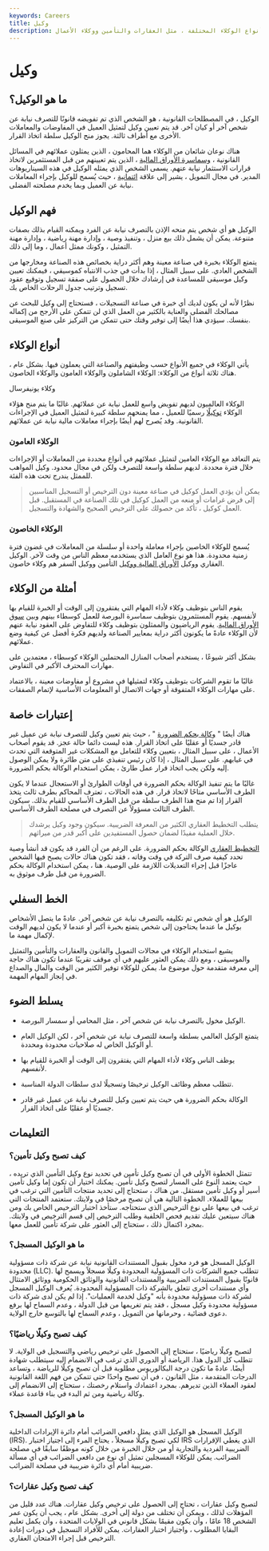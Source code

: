 ```yaml
---
keywords: Careers
title: وكيل
description: الوكيل هو شخص مخول للتصرف نيابة عن شخص آخر. اقرأ عن أنواع الوكلاء المختلفة ، مثل العقارات والتأمين ووكلاء الأعمال.
---
```


# وكيل
## ما هو الوكيل؟

الوكيل ، في المصطلحات القانونية ، هو الشخص الذي تم تفويضه قانونًا للتصرف نيابة عن شخص آخر أو كيان آخر. قد يتم تعيين وكيل لتمثيل العميل في المفاوضات والمعاملات الأخرى مع أطراف ثالثة. يجوز منح الوكيل سلطة اتخاذ القرار.

هناك نوعان شائعان من الوكلاء هما المحامون ، الذين يمثلون عملائهم في المسائل القانونية ، [وسماسرة الأوراق المالية](/broker-dealer) ، الذين يتم تعيينهم من قبل المستثمرين لاتخاذ قرارات الاستثمار نيابة عنهم. يسمى الشخص الذي يمثله الوكيل في هذه السيناريوهات المدير. في مجال التمويل ، يشير إلى علاقة [ائتمانية](/fiduciary) ، حيث يُسمح للوكيل بإجراء المعاملات نيابة عن العميل وبما يخدم مصلحته الفضلى.

## فهم الوكيل

الوكيل هو أي شخص يتم منحه الإذن بالتصرف نيابة عن الفرد ويمكنه القيام بذلك بصفات متنوعة. يمكن أن يشمل ذلك بيع منزل ، وتنفيذ وصية ، وإدارة مهنة رياضية ، وإدارة مهنة التمثيل ، وكونك ممثل أعمال ، وما إلى ذلك.

يتمتع الوكلاء بخبرة في صناعة معينة وهم أكثر دراية بخصائص هذه الصناعة ومخارجها من الشخص العادي. على سبيل المثال ، إذا بدأت في جذب الانتباه كموسيقي ، فيمكنك تعيين وكيل موسيقى للمساعدة في إرشادك خلال الحصول على صفقة تسجيل وتوقيع عقود تسجيل وترتيب جدول الرحلات الخاص بك.

نظرًا لأنه لن يكون لديك أي خبرة في صناعة التسجيلات ، فستحتاج إلى وكيل للبحث عن مصالحك الفضلى والعناية بالكثير من العمل الذي لن تتمكن على الأرجح من إكماله بنفسك. سيؤدي هذا أيضًا إلى توفير وقتك حتى تتمكن من التركيز على صنع الموسيقى.

## أنواع الوكلاء

يأتي الوكلاء في جميع الأنواع حسب وظيفتهم والصناعة التي يعملون فيها. بشكل عام ، هناك ثلاثة أنواع من الوكلاء: الوكلاء الشاملون والوكلاء العامون والوكلاء الخاصون.

وكلاء يونيفرسال

الوكلاء العالميون لديهم تفويض واسع للعمل نيابة عن عملائهم. غالبًا ما يتم منح هؤلاء الوكلاء [توكيلًا](/powerofattorney) رسميًا للعميل ، مما يمنحهم سلطة كبيرة لتمثيل العميل في الإجراءات القانونية. وقد يُصرح لهم أيضًا بإجراء معاملات مالية نيابة عن عملائهم.

### الوكلاء العامون

يتم التعاقد مع الوكلاء العامين لتمثيل عملائهم في أنواع محددة من المعاملات أو الإجراءات خلال فترة محددة. لديهم سلطة واسعة للتصرف ولكن في مجال محدود. وكيل المواهب للممثل يندرج تحت هذه الفئة.

> يمكن أن يؤدي العمل كوكيل في صناعة معينة دون الترخيص أو التسجيل المناسبين إلى فرض غرامات أو منعه من العمل كوكيل في تلك الصناعة في المستقبل. قبل العمل كوكيل ، تأكد من حصولك على الترخيص الصحيح والشهادة والتسجيل.

>

### الوكلاء الخاصون

يُسمح للوكلاء الخاصين بإجراء معاملة واحدة أو سلسلة من المعاملات في غضون فترة زمنية محدودة. هذا هو نوع العامل الذي يستخدمه معظم الناس من وقت لآخر. الوكيل العقاري ووكيل [الأوراق المالية ووكيل](/series66) التأمين ووكيل السفر هم وكلاء خاصون.

## أمثلة من الوكلاء

يقوم الناس بتوظيف وكلاء لأداء المهام التي يفتقرون إلى الوقت أو الخبرة للقيام بها لأنفسهم. يقوم المستثمرون بتوظيف سماسرة البورصة للعمل كوسطاء بينهم وبين [سوق الأوراق المالية](/stockmarket). يقوم الرياضيون والممثلون بتوظيف وكلاء للتفاوض على العقود نيابة عنهم لأن الوكلاء عادةً ما يكونون أكثر دراية بمعايير الصناعة ولديهم فكرة أفضل عن كيفية وضع عملائهم.

بشكل أكثر شيوعًا ، يستخدم أصحاب المنازل المحتملين الوكلاء كوسطاء ، معتمدين على مهارات المحترف الأكبر في التفاوض.

غالبًا ما تقوم الشركات بتوظيف وكلاء لتمثيلها في مشروع أو مفاوضات معينة ، بالاعتماد على مهارات الوكلاء المتفوقة أو جهات الاتصال أو المعلومات الأساسية لإتمام الصفقات.

## إعتبارات خاصة

هناك أيضًا " [وكالة بحكم الضرورة](/agency-by-necessity) " ، حيث يتم تعيين وكيل للتصرف نيابة عن عميل غير قادر جسديًا أو عقليًا على اتخاذ القرار. هذه ليست دائما حالة عجز. قد يقوم أصحاب الأعمال ، على سبيل المثال ، بتعيين وكلاء للتعامل مع المشكلات غير المتوقعة التي تحدث في غيابهم. على سبيل المثال ، إذا كان رئيس تنفيذي على متن طائرة ولا يمكن الوصول إليه ولكن يجب اتخاذ قرار عمل طارئ ، يمكن استخدام الوكالة بحكم الضرورة.

غالبًا ما يتم تنفيذ الوكالة بحكم الضرورة في أوقات الطوارئ أو الاستعجال عندما لا يكون الطرف الأساسي متاحًا لاتخاذ قرار. في هذه الحالات ، تعترف المحاكم بطرف ثالث يتخذ القرار إذا تم منح هذا الطرف سلطة من قبل الطرف الأساسي للقيام بذلك. سيكون الطرف الثالث مسؤولاً عن التصرف في مصلحة الطرف الأساسي.

> يتطلب التخطيط العقاري الكثير من المعرفة الضريبية. سيكون وجود وكيل يرشدك خلال العملية مفيدًا لضمان حصول المستفيدين على أكبر قدر من ميراثهم.

>

[التخطيط العقاري](/estateplanning) الوكالة بحكم الضرورة. على الرغم من أن الفرد قد يكون قد أنشأ وصية تحدد كيفية صرف التركة في وقت وفاته ، فقد تكون هناك حالات يصبح فيها الشخص عاجزًا قبل إجراء التعديلات اللازمة على الوصية. هنا ، يمكن استخدام الوكالة بحكم الضرورة من قبل طرف موثوق به.

## الخط السفلي

الوكيل هو أي شخص تم تكليفه بالتصرف نيابة عن شخص آخر. عادةً ما يتصل الأشخاص بوكيل ما عندما يحتاجون إلى شخص يتمتع بخبرة أكبر أو عندما لا يكون لديهم الوقت لإكمال مهمة ما.

يشيع استخدام الوكلاء في مجالات التمويل والقانون والعقارات والتأمين والتمثيل والموسيقى ، ومع ذلك يمكن العثور عليهم في أي موقف تقريبًا عندما تكون هناك حاجة إلى معرفة متقدمة حول موضوع ما. يمكن للوكلاء توفير الكثير من الوقت والمال والصداع في إنجاز المهام المهمة.

## يسلط الضوء

- الوكيل مخول بالتصرف نيابة عن شخص آخر ، مثل المحامي أو سمسار البورصة.

- يتمتع الوكيل العالمي بسلطة واسعة للتصرف نيابة عن شخص آخر ، لكن الوكيل العام أو الوكيل الخاص له صلاحيات محدودة ومحددة.

- يوظف الناس وكلاء لأداء المهام التي يفتقرون إلى الوقت أو الخبرة للقيام بها لأنفسهم.

- تتطلب معظم وظائف الوكيل ترخيصًا وتسجيلًا لدى سلطات الدولة المناسبة.

- الوكالة بحكم الضرورة هي حيث يتم تعيين وكيل للتصرف نيابة عن عميل غير قادر جسديًا أو عقليًا على اتخاذ القرار.

## التعليمات

### كيف تصبح وكيل تأمين؟

تتمثل الخطوة الأولى في أن تصبح وكيل تأمين في تحديد نوع وكيل التأمين الذي تريده ، حيث يعتمد النوع على المسار لتصبح وكيل تأمين. يمكنك اختيار أن تكون إما وكيل تأمين أسير أو وكيل تأمين مستقل. من هناك ، ستحتاج إلى تحديد منتجات التأمين التي ترغب في بيعها للعملاء. الخطوة التالية هي أن تصبح مرخصًا في ولايتك. ستعتمد المنتجات التي ترغب في بيعها على نوع الترخيص الذي ستحتاجه. ستأخذ اختبار الترخيص الخاص بك ومن هناك سيتعين عليك تقديم فحص الخلفية وطلب الترخيص إلى قسم الترخيص في ولايتك. بمجرد اكتمال ذلك ، ستحتاج إلى العثور على شركة تأمين للعمل معها.

### ما هو الوكيل المسجل؟

الوكيل المسجل هو فرد مخول بقبول المستندات القانونية نيابة عن شركة ذات مسؤولية محدودة (LLC). تتطلب جميع الشركات ذات المسؤولية المحدودة وكيلًا مسجلاً ويسمح لها قانونًا بقبول المستندات الضريبية والمستندات القانونية والوثائق الحكومية ووثائق الامتثال وأي مستندات أخرى تتعلق بالشركة ذات المسؤولية المحدودة. يُعرف الوكيل المسجل لشركة ذات مسؤولية محدودة بأنه "وكيل لخدمة العمليات". إذا لم يكن لدى شركة ذات مسؤولية محدودة وكيل مسجل ، فقد يتم تغريمها من قبل الدولة ، وعدم السماح لها برفع دعوى قضائية ، وحرمانها من التمويل ، وعدم السماح لها بالتوسع خارج الولاية.

### كيف تصبح وكيلًا رياضيًا؟

لتصبح وكيلًا رياضيًا ، ستحتاج إلى الحصول على ترخيص رياضي والتسجيل في الولاية. لا تتطلب كل الدول هذا. الرياضة أو الدوري الذي ترغب في الانضمام إليه سيتطلب شهادة أيضًا. عادةً ما تكون درجة البكالوريوس مطلوبة قبل أن تصبح وكيلًا للرياضة ، وتساعد الدرجات المتقدمة ، مثل القانون ، في أن تصبح واحدًا حتى تتمكن من فهم اللغة القانونية لعقود العملاء الذين تديرهم. بمجرد اعتمادك واستلام رخصتك ، ستحتاج إلى الانضمام إلى وكالة رياضية ومن ثم البدء في بناء قاعدة عملاء.

### ما هو الوكيل المسجل؟

الوكيل المسجل هو الوكيل الذي يمثل دافعي الضرائب أمام دائرة الإيرادات الداخلية (IRS). لكي تصبح وكيلًا مسجلاً ، يحتاج المرء إلى اجتياز اختبار IRS الذي يغطي الإقرارات الضريبية الفردية والتجارية أو من خلال الخبرة من خلال كونه موظفًا سابقًا في مصلحة الضرائب. يمكن للوكلاء المسجلين تمثيل أي نوع من دافعي الضرائب في أي مسألة ضريبية أمام أي دائرة ضريبية في مصلحة الضرائب.

### كيف تصبح وكيل عقارات؟

لتصبح وكيل عقارات ، تحتاج إلى الحصول على ترخيص وكيل عقارات. هناك عدد قليل من المؤهلات لذلك ، ويمكن أن تختلف من دولة إلى أخرى. بشكل عام ، يجب أن يكون عمر الشخص 18 عامًا ، وأن يكون مقيمًا بشكل قانوني في الولايات المتحدة ، وأن يكمل تعليم البقايا المطلوب ، واجتياز اختبار العقارات. يمكن للأفراد التسجيل في دورات إعادة الترخيص قبل إجراء الامتحان العقاري.

